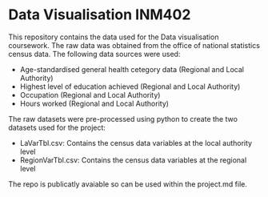 # Data Visualisation INM402 
This repository contains the data used for the Data visualisation coursework. The raw data was obtained from the office of national statistics census data. The following data sources were used:
- Age-standardised general health cetegory data (Regional and Local Authority)
- Highest level of education achieved (Regional and Local Authority)
- Occupation (Regional and Local Authority)
- Hours worked (Regional and Local Authority)

The raw datasets were pre-processed using python to create the two datasets used for the project: 
- LaVarTbl.csv: Contains the census data variables at the local authority level
- RegionVarTbl.csv: Contains the census data variables at the regional level

The repo is publicatly avaiable so can be used within the project.md file. 
